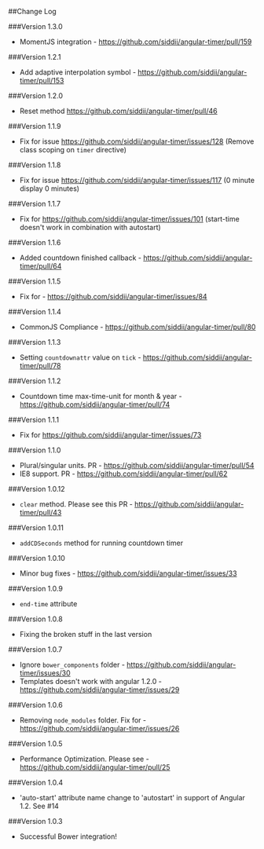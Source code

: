 ##Change Log

###Version 1.3.0
* MomentJS integration - https://github.com/siddii/angular-timer/pull/159

###Version 1.2.1
* Add adaptive interpolation symbol - https://github.com/siddii/angular-timer/pull/153

###Version 1.2.0
* Reset method https://github.com/siddii/angular-timer/pull/46

###Version 1.1.9
* Fix for issue https://github.com/siddii/angular-timer/issues/128 (Remove class scoping on `timer` directive)

###Version 1.1.8
* Fix for issue https://github.com/siddii/angular-timer/issues/117 (0 minute display 0 minutes)

###Version 1.1.7
* Fix for https://github.com/siddii/angular-timer/issues/101 (start-time doesn't work in combination with autostart)

###Version 1.1.6
* Added countdown finished callback - https://github.com/siddii/angular-timer/pull/64

###Version 1.1.5
* Fix for - https://github.com/siddii/angular-timer/issues/84

###Version 1.1.4
* CommonJS Compliance - https://github.com/siddii/angular-timer/pull/80

###Version 1.1.3
* Setting `countdownattr` value on `tick` - https://github.com/siddii/angular-timer/pull/78

###Version 1.1.2
* Countdown time max-time-unit for month & year - https://github.com/siddii/angular-timer/pull/74

###Version 1.1.1
* Fix for https://github.com/siddii/angular-timer/issues/73

###Version 1.1.0
* Plural/singular units. PR - https://github.com/siddii/angular-timer/pull/54
* IE8 support. PR - https://github.com/siddii/angular-timer/pull/62

###Version 1.0.12
* `clear` method. Please see this PR - https://github.com/siddii/angular-timer/pull/43

###Version 1.0.11
* `addCDSeconds` method for running countdown timer

###Version 1.0.10
* Minor bug fixes - https://github.com/siddii/angular-timer/issues/33

###Version 1.0.9
* `end-time` attribute

###Version 1.0.8
* Fixing the broken stuff in the last version

###Version 1.0.7
* Ignore `bower_components` folder - https://github.com/siddii/angular-timer/issues/30
* Templates doesn't work with angular 1.2.0 - https://github.com/siddii/angular-timer/issues/29

###Version 1.0.6
* Removing `node_modules` folder. Fix for - https://github.com/siddii/angular-timer/issues/26

###Version 1.0.5
* Performance Optimization. Please see - https://github.com/siddii/angular-timer/pull/25

###Version 1.0.4
* 'auto-start' attribute name change to 'autostart' in support of Angular 1.2. See #14

###Version 1.0.3
* Successful Bower integration!